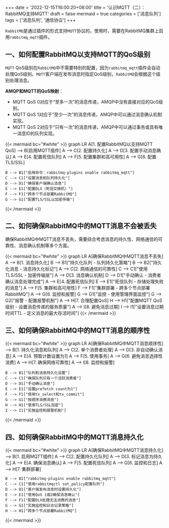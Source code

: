 +++
date = '2022-12-15T16:00:20+08:00'
title = '认识MQTT（二）：RabbitMQ支持MQTT'
draft = false
mermaid = true
categories = ['消息队列']
tags = ['消息队列', '通信协议']
+++

`RabbitMQ`是通过插件的形式支持`MQTT`协议的，使用时，需要在RabbitMQ集群上启用`rabbitmq_mqtt`插件。

## 一、如何配置RabbitMQ以支持MQTT的QoS级别

`MQTT` QoS级别在`RabbitMQ`中不需要特别的配置，因为`rabbitmq_mqtt`插件会自动处理QoS级别。`MQTT`客户端在发布消息时指定QoS级别，`RabbitMQ`会根据这个级别处理消息。

**AMQP和MQTT的QoS映射**：
* MQTT QoS 0对应于“至多一次”的消息传递，AMQP中没有直接对应的QoS级别。
* MQTT QoS 1对应于“至少一次”的消息传递，AMQP中可以通过消息确认机制实现。
* MQTT QoS 2对应于“只有一次”的消息传递，AMQP中可以通过事务或具有唯一消息ID的队列实现。

{{< mermaid bc="#white" >}}
graph LR
    A[1. 配置RabbitMQ以支持MQTT QoS] --> B[启用MQTT插件]
    A --> C[2. 配置持久化]
    A --> D[3. 配置手动消息确认]
    A --> E[4. 配置死信队列]
    A --> F[5. 配置集群和高可用性]
    A --> G[6. 配置TLS/SSL]
    
    B --> B1["启用命令：rabbitmq-plugins enable rabbitmq_mqtt"]
    C --> C1["设置消息和队列持久化"]
    D --> D1["确保客户端确认消息"]
    E --> E1["配置DLX（死信交换机）"]
    F --> F1["跨多个节点部署RabbitMQ"]
    G --> G1["配置TLS/SSL以加密传输"]
{{< /mermaid >}}

## 二、如何确保RabbitMQ中的MQTT消息不会被丢失

确保RabbitMQ中MQTT消息不丢失，需要综合考虑消息的持久性、网络通信的可靠性、消息确认机制等多个方面。

{{< mermaid bc="#white" >}}
graph LR
    A[确保RabbitMQ中MQTT消息不丢失]
    A --> B[1. 消息持久化]
    B --> B1["持久化队列 - 队列持久化策略"]
    B --> B2["持久化消息 - 消息持久化标记"]
    A --> C[2. 网络通信的可靠性]
    C --> C1["使用TLS/SSL - 加密传输层"]
    A --> D[3. 消息确认机制]
    D --> D1["手动确认 - 消费者确认消息处理完成"]
    A --> E[4. 配置死信队列]
    E --> E1["死信队列 - 存储处理失败的消息"]
    A --> F[5. 集群和高可用性]
    F --> F1["集群部署 - 跨多个节点部署RabbitMQ"]
    A --> G[6. 监控和报警]
    G --> G1["监控 - 使用管理界面监控"]
    G --> G2["报警 - 配置报警机制"]
    A --> H[7. 合理配置QoS]
    H --> H1["配置MQTT QoS级别 - 设置消息传递的服务质量"]
    A --> I[8. 避免消息过期]
    I --> I1["设置消息过期时间TTL - 定义消息的最大存活时间"]
{{< /mermaid >}}

## 三、如何确保RabbitMQ中的MQTT消息的顺序性

{{< mermaid bc="#white" >}}
graph LR
    A[确保RabbitMQ中MQTT消息顺序性] --> B[1. 持久化消息和队列]
    A --> C[2. 单个消费者处理]
    A --> D[3. 非自动确认消息]
    A --> E[4. 预取计数设置为1]
    A --> F[5. 使用事务]
    A --> G[6. 避免消息选择性消费]
    A --> H[7. 确保网络可靠性]
    A --> I[8. 监控和报警]
    
    B --> B1["队列和消息持久化设置"]
    C --> C1["确保队列只有一个活跃消费者"]
    D --> D1["手动确认消息"]
    E --> E1["设置prefetch count为1"]
    F --> F1["使用tx_select和tx_commit"]
    G --> G1["按顺序消费消息"]
    H --> H1["使用TLS/SSL加密"]
    I --> I1["实施监控和报警机制"]
{{< /mermaid >}}

## 四、如何确保RabbitMQ中的MQTT消息持久化
{{< mermaid bc="#white" >}}
graph LR
    A[确保RabbitMQ中MQTT消息持久化] --> B[1. 启用MQTT插件]
    A --> C[2. 配置持久化队列]
    A --> D[3. 标记消息为持久化]
    A --> E[4. 确保消息确认]
    A --> F[5. 配置死信队列]
    A --> G[6. 监控和日志]
    A --> H[7. 集群部署]
    
    B --> B1["rabbitmq-plugins enable rabbitmq_mqtt"]
    C --> C1["使用rabbitmqctl set_policy配置队列"]
    D --> D1["客户端发布消息时设置持久化"]
    E --> E1["使用QoS 1或2确保消息确认"]
    F --> F1["配置DLX处理无法消费的消息"]
    G --> G1["实施监控和日志记录策略"]
    H --> H1["跨多个节点部署RabbitMQ"]
{{< /mermaid >}}